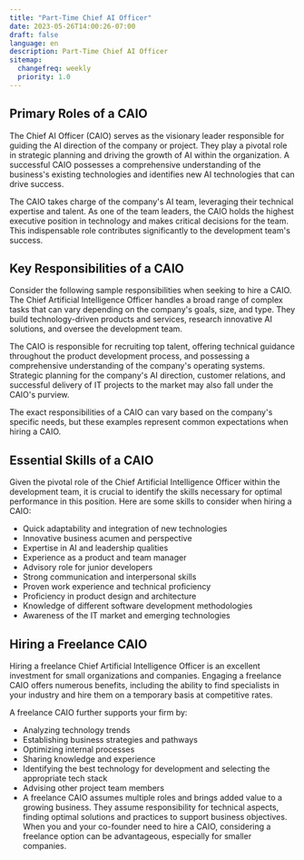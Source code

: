 ```yaml
---
title: "Part-Time Chief AI Officer"
date: 2023-05-26T14:00:26-07:00
draft: false
language: en
description: Part-Time Chief AI Officer
sitemap:
  changefreq: weekly
  priority: 1.0
---
```


## Primary Roles of a CAIO ##

The Chief AI Officer (CAIO) serves as the visionary leader responsible for guiding the AI direction of the company or project. They play a pivotal role in strategic planning and driving the growth of AI within the organization. A successful CAIO possesses a comprehensive understanding of the business's existing technologies and identifies new AI technologies that can drive success.

The CAIO takes charge of the company's AI team, leveraging their technical expertise and talent. As one of the team leaders, the CAIO holds the highest executive position in technology and makes critical decisions for the team. This indispensable role contributes significantly to the development team's success.

## Key Responsibilities of a CAIO ##
Consider the following sample responsibilities when seeking to hire a CAIO. The Chief Artificial Intelligence Officer handles a broad range of complex tasks that can vary depending on the company's goals, size, and type. They build technology-driven products and services, research innovative AI solutions, and oversee the development team.

The CAIO is responsible for recruiting top talent, offering technical guidance throughout the product development process, and possessing a comprehensive understanding of the company's operating systems. Strategic planning for the company's AI direction, customer relations, and successful delivery of IT projects to the market may also fall under the CAIO's purview.

The exact responsibilities of a CAIO can vary based on the company's specific needs, but these examples represent common expectations when hiring a CAIO.

## Essential Skills of a CAIO ##
Given the pivotal role of the Chief Artificial Intelligence Officer within the development team, it is crucial to identify the skills necessary for optimal performance in this position. Here are some skills to consider when hiring a CAIO:

- Quick adaptability and integration of new technologies
- Innovative business acumen and perspective
- Expertise in AI and leadership qualities
- Experience as a product and team manager
- Advisory role for junior developers
- Strong communication and interpersonal skills
- Proven work experience and technical proficiency
- Proficiency in product design and architecture
- Knowledge of different software development methodologies
- Awareness of the IT market and emerging technologies

## Hiring a Freelance CAIO ##

Hiring a freelance Chief Artificial Intelligence Officer is an excellent investment for small organizations and companies. Engaging a freelance CAIO offers numerous benefits, including the ability to find specialists in your industry and hire them on a temporary basis at competitive rates.

A freelance CAIO further supports your firm by:

- Analyzing technology trends
- Establishing business strategies and pathways
- Optimizing internal processes
- Sharing knowledge and experience
- Identifying the best technology for development and selecting the appropriate tech stack
- Advising other project team members
- A freelance CAIO assumes multiple roles and brings added value to a growing business. They assume responsibility for technical aspects, finding optimal solutions and practices to support business objectives. When you and your co-founder need to hire a CAIO, considering a freelance option can be advantageous, especially for smaller companies.
